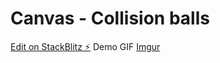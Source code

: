 # Canvas - Collision balls

[Edit on StackBlitz ⚡️](https://stackblitz.com/edit/js-ecjrxq)
Demo GIF
[Imgur](https://imgur.com/MdIpW98)
